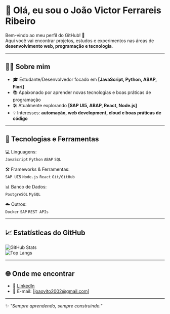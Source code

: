 # 👋 Olá, eu sou o João Victor Ferrareis Ribeiro

Bem-vindo ao meu perfil do GitHub! 🚀  
Aqui você vai encontrar projetos, estudos e experimentos nas áreas de **desenvolvimento web, programação e tecnologia**.  

---

## 👨‍💻 Sobre mim  
- 🎓 Estudante/Desenvolvedor focado em **[JavaScript, Python, ABAP, Fiori]**  
- 📚 Apaixonado por aprender novas tecnologias e boas práticas de programação  
- 🛠️ Atualmente explorando **[SAP UI5, ABAP, React, Node.js]**  
- 💡 Interesses: **automação, web development, cloud e boas práticas de código**  

---

## 🚀 Tecnologias e Ferramentas  
💻 Linguagens:  
`JavaScript` `Python` `ABAP` `SQL`  

🛠️ Frameworks & Ferramentas:  
`SAP UI5` `Node.js` `React` `Git/GitHub`  

📊 Banco de Dados:  
`PostgreSQL` `MySQL`  

☁️ Outros:  
`Docker` `SAP` `REST APIs`  

---

## 📈 Estatísticas do GitHub  
![GitHub Stats](https://github-readme-stats.vercel.app/api?username=JoaoFerrareis02&show_icons=true&theme=dracula)  
![Top Langs](https://github-readme-stats.vercel.app/api/top-langs/?username=JoaoFerrareis02&layout=compact&theme=dracula)  

---

## 🌐 Onde me encontrar  
- 💼 [LinkedIn](https://www.linkedin.com/in/joao-victor-ferrareis/)  
- 📧 E-mail: [joaovito2002@gmail.com]  

---

✨ _"Sempre aprendendo, sempre construindo."_  
